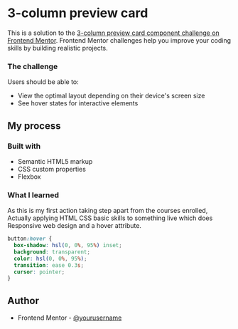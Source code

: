 # 3-column preview card
This is a solution to the [3-column preview card component challenge on Frontend Mentor](https://www.frontendmentor.io/challenges/3column-preview-card-component-pH92eAR2-). Frontend Mentor challenges help you improve your coding skills by building realistic projects. 
### The challenge

Users should be able to:

- View the optimal layout depending on their device's screen size
- See hover states for interactive elements
## My process

### Built with

- Semantic HTML5 markup
- CSS custom properties
- Flexbox

### What I learned
As this is my first action taking step apart from the courses enrolled, Actually applying HTML CSS basic skills to something live which does Responsive web design and a hover attribute.
~~~css
button:hover {
  box-shadow: hsl(0, 0%, 95%) inset;
  background: transparent;
  color: hsl(0, 0%, 95%);
  transition: ease 0.3s;
  cursor: pointer;
}
~~~
## Author

- Frontend Mentor - [@yourusername](https://www.frontendmentor.io/profile/Dileep001)
